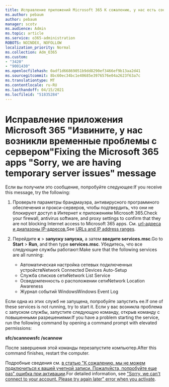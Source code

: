 ```yaml
---
title: Исправление приложений Microsoft 365 К сожалению, у нас есть сообщение о временных проблемах сервера
ms.author: pebaum
author: pebaum
manager: scotv
ms.audience: Admin
ms.topic: article
ms.service: o365-administration
ROBOTS: NOINDEX, NOFOLLOW
localization_priority: Normal
ms.collection: Adm_O365
ms.custom:
- "3420"
- "9001430"
ms.openlocfilehash: 0adf1d66869051b9dd8290ef3466ef9b13aa2d41
ms.sourcegitcommit: 8bc60ec34bc1e40685e3976576e04a2623f63a7c
ms.translationtype: MT
ms.contentlocale: ru-RU
ms.lasthandoff: 04/15/2021
ms.locfileid: "51835284"
---
```

# <a name="fixing-the-microsoft-365-apps-sorry-we-are-having-temporary-server-issues-message"></a><span data-ttu-id="b71b9-102">Исправление приложения Microsoft 365 "Извините, у нас возникли временные проблемы с сервером"</span><span class="sxs-lookup"><span data-stu-id="b71b9-102">Fixing the Microsoft 365 apps "Sorry, we are having temporary server issues" message</span></span>

<span data-ttu-id="b71b9-103">Если вы получили это сообщение, попробуйте следующее:</span><span class="sxs-lookup"><span data-stu-id="b71b9-103">If you receive this message, try the following:</span></span>

1. <span data-ttu-id="b71b9-104">Проверьте параметры брандмауэра, антивирусного программного обеспечения и прокси-серверов, чтобы подтвердить, что они не блокируют доступ в Интернет к приложениям Microsoft 365.</span><span class="sxs-lookup"><span data-stu-id="b71b9-104">Check your firewall, antivirus software, and proxy settings to confirm that they are not blocking Internet access to Microsoft 365 apps.</span></span> <span data-ttu-id="b71b9-105">См. [url-адреса и диапазоны IP-адресов.](https://docs.microsoft.com/office365/enterprise/urls-and-ip-address-ranges)</span><span class="sxs-lookup"><span data-stu-id="b71b9-105">See [URLs and IP address ranges](https://docs.microsoft.com/office365/enterprise/urls-and-ip-address-ranges).</span></span>

2. <span data-ttu-id="b71b9-106">Перейдите **к**  >  **запуску запуска,** а затем **введите services.msc**.</span><span class="sxs-lookup"><span data-stu-id="b71b9-106">Go to **Start** > **Run**, and then type **services.msc**.</span></span> <span data-ttu-id="b71b9-107">Убедитесь, что все следующие службы работают:</span><span class="sxs-lookup"><span data-stu-id="b71b9-107">Make sure that the following services are all running:</span></span>
    - <span data-ttu-id="b71b9-108">Автоматическая настройка сетевых подключенных устройств</span><span class="sxs-lookup"><span data-stu-id="b71b9-108">Network Connected Devices Auto-Setup</span></span>
    - <span data-ttu-id="b71b9-109">Служба списков сети</span><span class="sxs-lookup"><span data-stu-id="b71b9-109">Network List Service</span></span>
    - <span data-ttu-id="b71b9-110">Осведомленность о расположении сети</span><span class="sxs-lookup"><span data-stu-id="b71b9-110">Network Location Awareness</span></span>
    - <span data-ttu-id="b71b9-111">Журнал событий Windows</span><span class="sxs-lookup"><span data-stu-id="b71b9-111">Windows Event Log</span></span>

<span data-ttu-id="b71b9-112">Если одна из этих служб не запущена, попробуйте запустить ее.</span><span class="sxs-lookup"><span data-stu-id="b71b9-112">If one of these services is not running, try to start it.</span></span> <span data-ttu-id="b71b9-113">Если у вас возникла проблема с запуском службы, запустите следующую команду, открыв команду с повышенными разрешениями:</span><span class="sxs-lookup"><span data-stu-id="b71b9-113">If you have a problem starting the service, run the following command by opening a command prompt with elevated permissions:</span></span>

<span data-ttu-id="b71b9-114">**sfc/scannow**</span><span class="sxs-lookup"><span data-stu-id="b71b9-114">**sfc /scannow**</span></span>

<span data-ttu-id="b71b9-115">После завершения этой команды перезапустите компьютер.</span><span class="sxs-lookup"><span data-stu-id="b71b9-115">After this command finishes, restart the computer.</span></span>

<span data-ttu-id="b71b9-116">Подробные сведения см. [в статью "К сожалению, мы не можем подключиться к вашей учетной записи. Пожалуйста, попробуйте еще раз" ошибка при активации](https://docs.microsoft.com/office/troubleshoot/activation-installation/issue-when-activate-office-from-office-365).</span><span class="sxs-lookup"><span data-stu-id="b71b9-116">For detailed information, see ["Sorry, we can't connect to your account. Please try again later" error when you activate](https://docs.microsoft.com/office/troubleshoot/activation-installation/issue-when-activate-office-from-office-365).</span></span>